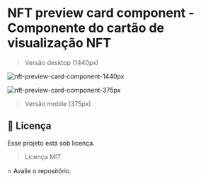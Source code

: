# NFT preview card component - Componente do cartão de visualização NFT
> Versão desktop (1440px)

![nft-preview-card-component-1440px](https://user-images.githubusercontent.com/110051309/214380186-b8affe25-25c0-413c-abba-3d216aee3c15.PNG)

![nft-preview-card-component-375px](https://user-images.githubusercontent.com/110051309/214380273-0d1ae9e6-2b16-4583-9831-7cacc1bd9ae9.PNG)
> Versão mobile (375px)

## 📝 Licença

Esse projeto está sob licença.
> Licença MIT <br>

⭐ Avalie o repositório.
